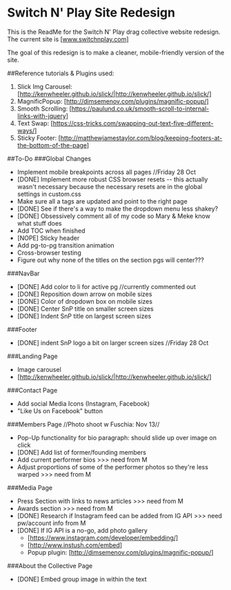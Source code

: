 # Switch N' Play Site Redesign

This is the ReadMe for the Switch N' Play drag collective website redesign.
The current site is [www.switchnplay.com]

The goal of this redesign is to make a cleaner, mobile-friendly version of the site.

##Reference tutorials & Plugins used:
1. Slick Img Carousel: [http://kenwheeler.github.io/slick/|http://kenwheeler.github.io/slick/]
2. MagnificPopup: [http://dimsemenov.com/plugins/magnific-popup/]
3. Smooth Scrolling: [https://paulund.co.uk/smooth-scroll-to-internal-links-with-jquery]
4. Text Swap: [https://css-tricks.com/swapping-out-text-five-different-ways/]
5. Sticky Footer: [http://matthewjamestaylor.com/blog/keeping-footers-at-the-bottom-of-the-page]

##To-Do
###Global Changes
- Implement mobile breakpoints across all pages //Friday 28 Oct
- [DONE] Implement more robust CSS browser resets -- this actually wasn't necessary because the necessary resets are in the global settings in custom.css
- Make sure all a tags are updated and point to the right page
- [DONE] See if there's a way to make the dropdown menu less shakey?
- [DONE] Obsessively comment all of my code so Mary & Meke know what stuff does
- Add TOC when finished
- [NOPE] Sticky header
- Add pg-to-pg transition animation
- Cross-browser testing
- Figure out why none of the titles on the section pgs will center???

###NavBar
- [DONE] Add color to li for active pg //currently commented out
- [DONE] Reposition down arrow on mobile sizes
- [DONE] Color of dropdown box on mobile sizes
- [DONE] Center SnP title on smaller screen sizes
- [DONE] Indent SnP title on largest screen sizes

###Footer
- [DONE] indent SnP logo a bit on larger screen sizes //Friday 28 Oct

###Landing Page
- Image carousel
- [http://kenwheeler.github.io/slick/|http://kenwheeler.github.io/slick/]

###Contact Page
- Add social Media Icons (Instagram, Facebook)
- "Like Us on Facebook" button

###Members Page
//Photo shoot w Fuschia: Nov 13//
- Pop-Up functionality for bio paragraph: should slide up over image on click
- [DONE] Add list of former/founding members
- Add current performer bios >>> need from M
- Adjust proportions of some of the performer photos so they're less warped >>> need from M

###Media Page
- Press Section with links to news articles >>> need from M
- Awards section >>> need from M
- [DONE] Research if Instagram feed can be added from IG API >>> need pw/account info from M
- [DONE] If IG API is a no-go, add photo gallery 
	* [https://www.instagram.com/developer/embedding/]
	* [http://www.instush.com/embed]
	* Popup plugin: [http://dimsemenov.com/plugins/magnific-popup/]

###About the Collective Page
- [DONE] Embed group image in within the text
